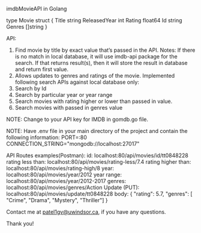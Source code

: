 imdbMovieAPI in Golang

type Movie struct { Title string
ReleasedYear int
Rating float64 Id string
Genres []string }

API:
1. Find movie by title by exact value that’s passed in the API. 
Notes: If there is no match in local database, it will use imdb-api package for the search. If that returns result(s), then it will store the result in database and return first value.
2. Allows updates to genres and ratings of the movie. 
Implemented following search APIs against local database only:
3. Search by Id
4. Search by particular year or year range
5. Search movies with rating higher or lower than passed in value.
6. Search movies with passed in genres value

NOTE: Change to your API key for IMDB in gomdb.go file.

NOTE: Have .env file in your main directory of the project and contain the following information:
    PORT=:80
    CONNECTION_STRING="mongodb://localhost:27017"


API Routes examples(Postman): 
id: localhost:80/api/movies/id/tt0848228 
rating less than: localhost:80/api/movies/rating-less/7.4 
rating higher than: localhost:80/api/movies/rating-high/8 
year: localhost:80/api/movies/year/2012 
year range: localhost:80/api/movies/year/2012-2017 
genres: localhost:80/api/movies/genres/Action 
Update (PUT): 
  localhost:80/api/movies/update/tt0848228 
  body: { "rating": 5.7, "genres": [ "Crime", "Drama", "Mystery", "Thriller"] }

Contact me at patel1gv@uwindsor.ca, if you have any questions.

Thank you!
